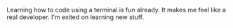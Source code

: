 Learning how to code using a terminal is fun already.
It makes me feel like a real developer.
I'm exited on learning new stuff.
